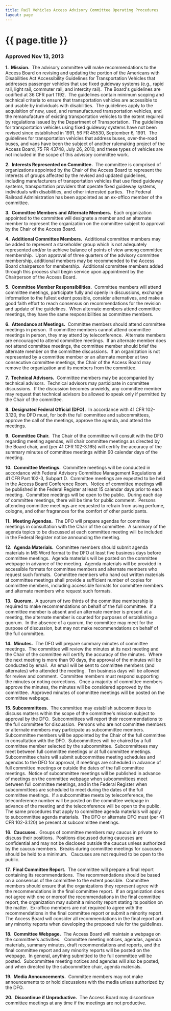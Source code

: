 ```yaml
---
title: Rail Vehicles Access Advisory Committee Operating Procedures
layout: page
---
```

# {{ page.title }}
### Approved Nov 13, 2013

**1\.  Mission.**  The advisory committee will make recommendations to the Access Board on revising and updating the portion of the Americans with Disabilities Act Accessibility Guidelines for Transportation Vehicles that addresses passenger vehicles that use fixed guideway systems (e.g., rapid rail, light rail, commuter rail, and intercity rail).  The Board's guidelines are codified at 36 CFR part 1192.  The guidelines contain minimum scoping and technical criteria to ensure that transportation vehicles are accessible to and usable by individuals with disabilities.  The guidelines apply to the acquisition of new, used, and remanufactured transportation vehicles, and the remanufacture of existing transportation vehicles to the extent required by regulations issued by the Department of Transportation.  The guidelines for transportation vehicles using fixed guideway systems have not been revised since established in 1991, 56 FR 45530, September 6, 1991.  The guidelines for transportation vehicles that address buses, over-the-road buses, and vans have been the subject of another rulemaking project of the Access Board, 75 FR 43748, July 26, 2010, and these types of vehicles are not included in the scope of this advisory committee work. 

**2\.  Interests Represented on Committee.**  The committee is comprised of organizations appointed by the Chair of the Access Board to represent the interests of groups affected by the revised and updated guidelines, including manufacturers of transportation vehicles that use fixed guideway systems, transportation providers that operate fixed guideway systems, individuals with disabilities, and other interested parties.  The Federal Railroad Administration has been appointed as an ex-offico member of the committee.

**3\.  Committee Members and Alternate Members.**  Each organization appointed to the committee will designate a member and an alternate member to represent the organization on the committee subject to approval by the Chair of the Access Board.

**4\.  Additional Committee Members.**  Additional committee members may be added to represent a stakeholder group which is not adequately represented and/or to achieve balance of points of view among committee membership.  Upon approval of three quarters of the advisory committee membership, additional members may be recommended to the Access Board chairperson for membership.  Additional committee members added through this process shall begin service upon appointment by the Chairperson of the Access Board.

**5\.  Committee Member Responsibilities.**  Committee members will attend committee meetings, participate fully and openly in discussions, exchange information to the fullest extent possible, consider alternatives, and make a good faith effort to reach consensus on recommendations for the revision and update of the guidelines.  When alternate members attend committee meetings, they have the same responsibilities as committee members.

**6\.  Attendance at Meetings.**  Committee members should attend committee meetings in person.  If committee members cannot attend committee meetings in person, they may attend by teleconference.  Alternate members are encouraged to attend committee meetings.  If an alternate member does not attend committee meetings, the committee member should brief the alternate member on the committee discussions.  If an organization is not represented by a committee member or an alternate member at two consecutive committee meetings, the Chair of the Access Board may remove the organization and its members from the committee.

**7\.  Technical Advisors.**  Committee members may be accompanied by technical advisors.  Technical advisors may participate in committee discussions.  If the discussion becomes unwieldy, any committee member may request that technical advisors be allowed to speak only if permitted by the Chair of the committee.

**8\.  Designated Federal Official (DFO).**  In accordance with 41 CFR 102-3.120, the DFO must, for both the full committee and subcommittees, approve the call of the meetings, approve the agenda, and attend the meetings.

**9\.  Committee Chair.**  The Chair of the committee will consult with the DFO regarding meeting agendas, will chair committee meetings as directed by the Board chair, and (per 41 CFR 102-3.165) will certify the accuracy of the summary minutes of committee meetings within 90 calendar days of the meeting.

**10\.  Committee Meetings.**  Committee meetings will be conducted in accordance with Federal Advisory Committee Management Regulations at 41 CFR Part 102-3, Subpart D.  Committee meetings are expected to be held in the Access Board Conference Room.  Notice of committee meetings will be published in the Federal Register at least 15 calendar days prior to each meeting.  Committee meetings will be open to the public.  During each day of committee meetings, there will be time for public comment.  Persons attending committee meetings are requested to refrain from using perfume, cologne, and other fragrances for the comfort of other participants.

**11\.  Meeting Agendas.**  The DFO will prepare agendas for committee meetings in consultation with the Chair of the committee.  A summary of the agenda topics to be discussed at each committee meeting will be included in the Federal Register notice announcing the meeting.

**12\.  Agenda Materials.**  Committee members should submit agenda materials in MS Word format to the DFO at least five business days before committee meetings.  Agenda materials will be posted on the committee webpage in advance of the meeting.  Agenda materials will be provided in accessible formats for committee members and alternate members who request such formats.  Committee members who hand out written materials at committee meetings shall provide a sufficient number of copies for committee members, including accessible formats for committee members and alternate members who request such formats.

**13\.  Quorum.**  A quorum of two thirds of the committee membership is required to make recommendations on behalf of the full committee.  If a committee member is absent and an alternate member is present at a meeting, the alternate member is counted for purposes of establishing a quorum.  In the absence of a quorum, the committee may meet for the purpose of discussion, but may not make recommendations on behalf of the full committee.

**14\.  Minutes.**  The DFO will prepare summary minutes of committee meetings.  The committee will review the minutes at its next meeting and the Chair of the committee will certify the accuracy of the minutes.  Where the next meeting is more than 90 days, the approval of the minutes will be conducted by email.  An email will be sent to committee members (and alternates) who attended the meeting.  Ten business days will be allowed for review and comment.  Committee members must respond supporting the minutes or noting corrections.  Once a majority of committee members approve the minutes, the minutes will be considered approved by the committee.  Approved minutes of committee meetings will be posted on the committee webpage. 

**15\. Subcommittees.**  The committee may establish subcommittees to discuss matters within the scope of the committee's mission subject to approval by the DFO.  Subcommittees will report their recommendations to the full committee for discussion.  Persons who are not committee members or alternate members may participate as subcommittee members.  Subcommittee members will be appointed by the Chair of the full committee in consultation with the DFO.  Subcommittees will be chaired by a full committee member selected by the subcommittee.  Subcommittees may meet between full committee meetings or at full committee meetings.   Subcommittee chairs will submit subcommittee meeting schedules and agendas to the DFO for approval, if meetings are scheduled in advance of full committee meetings or outside the dates of the full committee meetings.  Notice of subcommittee meetings will be published in advance of meetings on the committee webpage when subcommittees meet between full committee meetings, and in the Federal Register when subcommittees are scheduled to meet during the dates of the full committee meetings.  If a subcommittee meets by teleconference, the teleconference number will be posted on the committee webpage in advance of the meeting and the teleconference will be open to the public.  The same procedures that apply to committee agenda materials will apply to subcommittee agenda materials.  The DFO or alternate DFO must (per 41 CFR 102-3.120) be present at subcommittee meetings.

**16\.  Caucuses.**  Groups of committee members may caucus in private to discuss their positions.  Positions discussed during caucuses are confidential and may not be disclosed outside the caucus unless authorized by the caucus members.  Breaks during committee meetings for caucuses should be held to a minimum.   Caucuses are not required to be open to the public.

**17\.  Final Committee Report.**  The committee will prepare a final report containing its recommendations.  The recommendations should be based on a consensus of the committee to the extent possible.  Committee members should ensure that the organizations they represent agree with the recommendations in the final committee report.  If an organization does not agree with one or moreof the recommendations in the final committee report, the organization may submit a minority report stating its position on the matter.  Ex-offico members are not required to agree with the recommendations in the final committee report or submit a minority report.  The Access Board will consider all recommendations in the final report and any minority reports when developing the proposed rule for the guidelines.

**18\.  Committee Webpage.**  The Access Board will maintain a webpage on the committee's activities.   Committee meeting notices, agendas, agenda materials, summary minutes, draft recommendations and reports, and the final committee report and any minority reports will be posted on the webpage.  In general, anything submitted to the full committee will be posted.  Subcommittee meeting notices and agendas will also be posted, and when directed by the subcommittee chair, agenda materials.

**19\.  Media Announcements.**  Committee members may not make announcements to or hold discussions with the media unless authorized by the DFO.

**20\.  Discontinue if Unproductive.**  The Access Board may discontinue committee meetings at any time if the meetings are not productive.